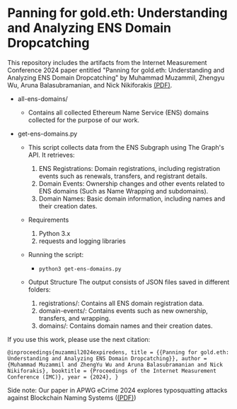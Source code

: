 # Panning for gold.eth: Understanding and Analyzing ENS Domain Dropcatching
This repository includes the artifacts from the Internet Measurement Conference 2024 paper entitled "Panning for gold.eth: Understanding and Analyzing ENS Domain Dropcatching" by Muhammad Muzammil, Zhengyu Wu, Aruna Balasubramanian, and Nick Nikiforakis [(PDF)](https://www.securitee.org/files/ens_domains_imc2024.pdf).

- all-ens-domains/
    - Contains all collected Ethereum Name Service (ENS) domains collected for the purpose of our work.

- get-ens-domains.py
    - This script collects data from the ENS Subgraph using The Graph's API. It retrieves:
        1. ENS Registrations: Domain registrations, including registration events such as renewals, transfers, and registrant details.
        2. Domain Events: Ownership changes and other events related to ENS domains (Such as Name Wrapping and subdomains).
        3. Domain Names: Basic domain information, including names and their creation dates.

    - Requirements
        1. Python 3.x
        2. requests and logging libraries

    - Running the script:
        - `python3 get-ens-domains.py`

    - Output Structure
        The output consists of JSON files saved in different folders:
        1. registrations/: Contains all ENS domain registration data.
        2. domain-events/: Contains events such as new ownership, transfers, and wrapping.
        3. domains/: Contains domain names and their creation dates.

If you use this work, please use the next citation:

`@inproceedings{muzammil2024expiredens,
  title = {{Panning for gold.eth: Understanding and Analyzing ENS Domain Dropcatching}},
  author = {Muhammad Muzammil and ZhengYu Wu and Aruna Balasubramanian and Nick Nikiforakis},
  booktitle = {Proceedings of the Internet Measurement Conference (IMC)},
  year = {2024},
}`

Side note: Our paper in APWG eCrime 2024 explores typosquatting attacks against Blockchain Naming Systems ([(PDF)](https://github.com/pragseclab/ens-dropcatching))
